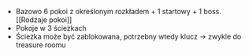 * Bazowo 6 pokoi z określonym rozkładem + 1 startowy + 1 boss. [[Rodzaje pokoi]]
* Pokoje w 3 ścieżkach
* Ścieżka może być zablokowana, potrzebny wtedy klucz -> zwykle do treasure roomu